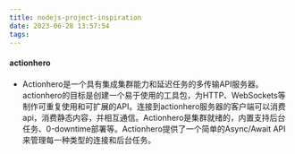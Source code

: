 ```yaml
---
title: nodejs-project-inspiration
date: 2023-06-28 13:57:54
tags:
---
```

#### actionhero
- Actionhero是一个具有集成集群能力和延迟任务的多传输API服务器。actionhero的目标是创建一个易于使用的工具包，为HTTP、WebSockets等制作可重复使用和可扩展的API。连接到actionhero服务器的客户端可以消费api，消费静态内容，并相互通信。Actionhero是集群就绪的，内置支持后台任务、0-downtime部署等。Actionhero提供了一个简单的Async/Await API来管理每一种类型的连接和后台任务。


